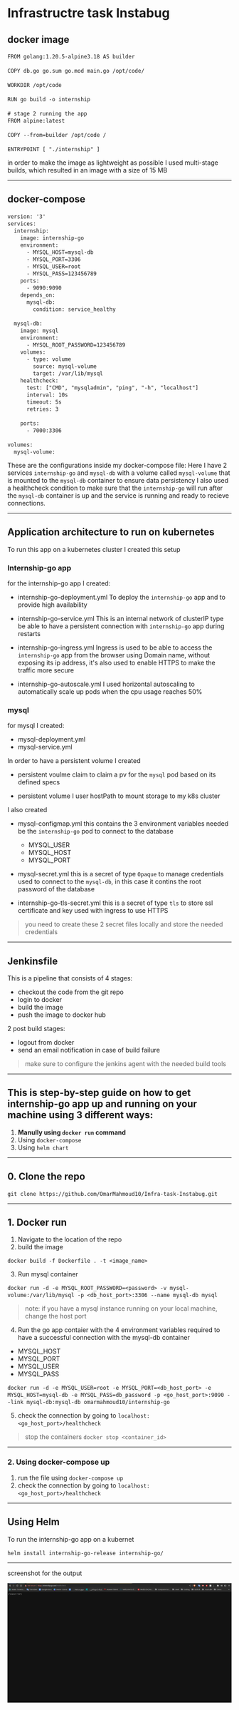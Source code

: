 # Infrastructre task Instabug
## docker image
```
FROM golang:1.20.5-alpine3.18 AS builder

COPY db.go go.sum go.mod main.go /opt/code/

WORKDIR /opt/code

RUN go build -o internship

# stage 2 running the app
FROM alpine:latest

COPY --from=builder /opt/code /

ENTRYPOINT [ "./internship" ]
```
in order to make the image as lightweight as possible I used multi-stage builds, which resulted in an image with a size of 15 MB 

---
##  docker-compose
```
version: '3'
services:
  internship:
    image: internship-go
    environment:
      - MYSQL_HOST=mysql-db 
      - MYSQL_PORT=3306
      - MYSQL_USER=root
      - MYSQL_PASS=123456789
    ports:
      - 9090:9090
    depends_on:
      mysql-db:
        condition: service_healthy
  
  mysql-db:
    image: mysql
    environment:
      - MYSQL_ROOT_PASSWORD=123456789
    volumes:
      - type: volume
        source: mysql-volume
        target: /var/lib/mysql
    healthcheck:
      test: ["CMD", "mysqladmin", "ping", "-h", "localhost"]
      interval: 10s
      timeout: 5s
      retries: 3

    ports:
      - 7000:3306

volumes:
  mysql-volume:
```
These are the configurations inside my docker-compose file:
Here I have 2 services `internship-go` and `mysql-db` with a volume called `mysql-volume` that is mounted to the `mysql-db` container to ensure data persistency
I also used a healthcheck condition to make sure that the `internship-go` will run after the `mysql-db` container is up and the service is running and ready to recieve connections.

---
## Application architecture to run on kubernetes
To run this app on a kubernetes cluster I created this setup

### Internship-go app
for the internship-go app I created:
- internship-go-deployment.yml
To deploy the `internship-go` app and to provide high availability 

- internship-go-service.yml 
This is an internal network of clusterIP type be able to have a persistent connection with `internship-go` app during restarts

- internship-go-ingress.yml
Ingress is used to be able to access the `internship-go` app from the browser using Domain name, without exposing its ip address, it's also used to enable HTTPS to make the traffic more secure 

- internship-go-autoscale.yml
I used horizontal autoscaling to automatically scale up pods when the cpu usage reaches 50%


### mysql
for mysql I created:
- mysql-deployment.yml
- mysql-service.yml

In order to have a persistent volume I created
- persistent voulme claim
to claim a pv for the `mysql` pod based on its defined specs

- persistent volume
I user hostPath to mount storage to my k8s cluster

I also created 
- mysql-configmap.yml
this contains the 3 environment variables needed be the `internship-go` pod to connect to the database
  - MYSQL_USER
  - MYSQL_HOST
  - MYSQL_PORT
 
- mysql-secret.yml
this is a secret of type `Opaque` to manage credentials used to connect to the `mysql-db`, in this case it contins the root password of the database

- internship-go-tls-secret.yml 
this is a secret of type `tls` to store ssl certificate and key used with ingress to use HTTPS

> you need to create these 2 secret files locally and store the needed credentials 




---
## Jenkinsfile
This is a pipeline that consists of 4 stages:
- checkout the code from the git repo
- login to docker
- build the image
- push the image to docker hub

2 post build stages:
- logout from docker
- send an email notification in case of build failure

> make sure to configure the jenkins agent with the needed build tools



---
## This is step-by-step guide on how to get internship-go app up and running on your machine using 3 different ways:
1. **Manully using `docker run` command**
2. Using `docker-compose`
3. Using `helm chart` 

---
## 0. Clone the repo
```
git clone https://github.com/OmarMahmoud10/Infra-task-Instabug.git
```
---
## 1. Docker run

1. Navigate to the location of the repo
2. build the image
```
docker build -f Dockerfile . -t <image_name>
```
3. Run mysql container 
```
docker run -d -e MYSQL_ROOT_PASSWORD=<password> -v mysql-volume:/var/lib/mysql -p <db_host_port>:3306 --name mysql-db mysql
```
> note: if you have a mysql instance running on your local machine, change the host port
4. Run the go app contaier with the 4 environment variables required to have a successful connection with the mysql-db container
  - MYSQL_HOST
  - MYSQL_PORT
  - MYSQL_USER
  - MYSQL_PASS
```
docker run -d -e MYSQL_USER=root -e MYSQL_PORT=<db_host_port> -e MYSQL_HOST=mysql-db -e MYSQL_PASS=db_password -p <go_host_port>:9090 --link mysql-db:mysql-db omarmahmoud10/internship-go
```
5. check the connection by going to `localhost:<go_host_port>/healthcheck`
> stop the containers `docker stop <container_id>`
---


### 2. Using docker-compose up
1. run the file using `docker-compose up`
2. check the connection by going to `localhost:<go_host_port>/healthcheck`
---


## Using Helm 
To run the internship-go app on a kubernet
```
helm install internship-go-release internship-go/
```

---

screenshot for the output

![internship-go](internship-go-k8s.png)



